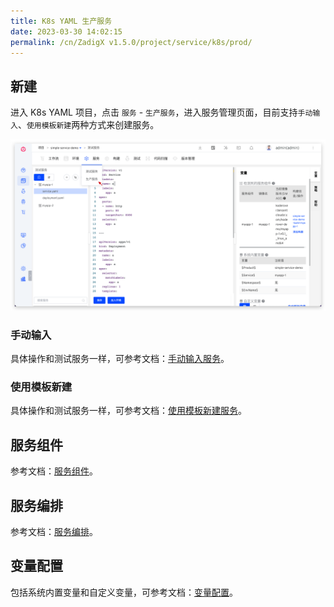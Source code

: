 ```yaml
---
title: K8s YAML 生产服务
date: 2023-03-30 14:02:15
permalink: /cn/ZadigX v1.5.0/project/service/k8s/prod/
---
```


## 新建

进入 K8s YAML 项目，点击 `服务` - `生产服务`，进入服务管理页面，目前支持`手动输入`、`使用模板新建`两种方式来创建服务。

![创建服务](../_images/create_k8s_service_prod.png)

### 手动输入

具体操作和测试服务一样，可参考文档：[手动输入服务](/ZadigX%20v1.5.0/project/service/k8s/#手工输入服务)。

### 使用模板新建

具体操作和测试服务一样，可参考文档：[使用模板新建服务](/ZadigX%20v1.5.0/project/service/k8s/#使用模板新建服务)。

## 服务组件

参考文档：[服务组件](/ZadigX%20v1.5.0/project/service/module/)。

## 服务编排

参考文档：[服务编排](/ZadigX%20v1.5.0/project/service/k8s/#服务编排)。

## 变量配置

包括系统内置变量和自定义变量，可参考文档：[变量配置](/ZadigX%20v1.5.0/project/service/k8s/#变量配置)。
